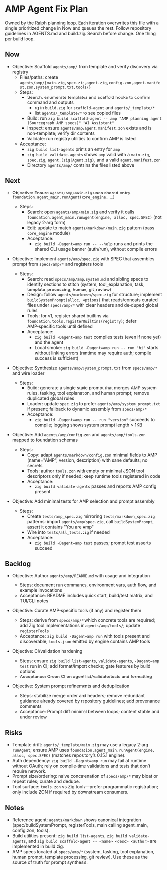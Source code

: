 # AMP Agent Fix Plan

Owned by the Ralph planning loop. Each iteration overwrites this file with a single prioritized change in Now and queues the rest. Follow repository guidelines in AGENTS.md and build.zig. Search before change. One thing per build loop.

## Now
- Objective: Scaffold `agents/amp/` from template and verify discovery via registry
  - Files/paths: create `agents/amp/{main.zig,spec.zig,agent.zig,config.zon,agent.manifest.zon,system_prompt.txt,tools/}`
  - Steps:
    - Search: enumerate templates and scaffold hooks to confirm command and outputs
      - rg in `build.zig` for `scaffold-agent` and `agents/_template/*`
      - list `agents/_template/*` to see copied files
    - Build: run `zig build scaffold-agent -- amp "AMP planning agent (Sourcegraph AMP specs)" "AI Assistant"`
    - Inspect: ensure `agents/amp/agent.manifest.zon` exists and is non-template; verify dir contents
    - Validate: run registry utilities to confirm AMP is listed
  - Acceptance:
    - `zig build list-agents` prints an entry for `amp`
    - `zig build validate-agents` shows `amp` valid with a `main.zig`, `spec.zig`, `agent.(zig|Agent.zig)`, and a valid `agent.manifest.zon`
    - Directory `agents/amp/` contains the files listed above

## Next
- Objective: Ensure `agents/amp/main.zig` uses shared entry `foundation.agent_main.runAgent(core_engine, …)`
  - Steps:
    - Search: open `agents/amp/main.zig` and verify it calls `foundation.agent_main.runAgent(engine, alloc, spec.SPEC)` (not legacy 2‑arg form)
    - Edit: update to match `agents/markdown/main.zig` pattern (pass `core_engine` module)
    - Acceptance:
      - `zig build -Dagent=amp run -- --help` runs and prints the shared CLI usage banner (auth/run), without compile errors

- Objective: Implement `agents/amp/spec.zig` with SPEC that assembles prompt from `specs/amp/*` and registers tools
  - Steps:
    - Search: read `specs/amp/amp.system.md` and sibling specs to identify sections to stitch (system, tool_explanation, task, template_processing, human, git_review)
    - Design: follow `agents/markdown/spec.zig` for structure; implement `buildSystemPrompt(alloc, options)` that reads/concats curated files under `specs/amp/*` with clear headers and de‑duped global rules
    - Tools: for v1, register shared builtins via `foundation.tools.registerBuiltins(registry)`; defer AMP‑specific tools until defined
    - Acceptance:
      - `zig build -Dagent=amp test` compiles tests (even if none yet) and the agent
      - Local smoke: `zig build -Dagent=amp run -- run "hi"` starts without linking errors (runtime may require auth; compile success is sufficient)

- Objective: Synthesize `agents/amp/system_prompt.txt` from `specs/amp/*` and wire loader
  - Steps:
    - Build: generate a single static prompt that merges AMP system rules, tasking, tool explanation, and human prompt; remove duplicated global rules
    - Loader: update `spec.zig` to prefer `agents/amp/system_prompt.txt` if present; fallback to dynamic assembly from `specs/amp/*`
    - Acceptance:
      - `zig build -Dagent=amp run -- run "version"` succeeds to compile; logging shows system prompt length > 1KB

- Objective: Add `agents/amp/config.zon` and `agents/amp/tools.zon` mapped to foundation schemas
  - Steps:
    - Copy: adapt `agents/markdown/config.zon` minimal fields to AMP (name="AMP", version, description) with sane defaults; no secrets
    - Tools: author `tools.zon` with empty or minimal JSON tool descriptors only if needed; keep runtime tools registered in code
    - Acceptance:
      - `zig build validate-agents` passes and reports AMP config present

- Objective: Add minimal tests for AMP selection and prompt assembly
  - Steps:
    - Create `tests/amp_spec.zig` mirroring `tests/markdown_spec.zig` patterns: import `agents/amp/spec.zig`, call `buildSystemPrompt`, assert it contains "You are Amp"
    - Wire into `tests/all_tests.zig` if needed
    - Acceptance:
      - `zig build -Dagent=amp test` passes; prompt test asserts succeed

## Backlog
- Objective: Author `agents/amp/README.md` with usage and integration
  - Steps: document run commands, environment vars, auth flow, and example invocations
  - Acceptance: README includes quick start, build/test matrix, and TUI/CLI notes

- Objective: Curate AMP‑specific tools (if any) and register them
  - Steps: derive from `specs/amp/*` which concrete tools are required; add Zig tool implementations in `agents/amp/tools/`; update `registerTools`
  - Acceptance: `zig build -Dagent=amp run` with tools present and discoverable; `tools.json` emitted by engine contains AMP tools

- Objective: CI/validation hardening
  - Steps: ensure `zig build list-agents`, `validate-agents`, `-Dagent=amp test` run in CI; add format/import checks; gate features by build options
  - Acceptance: Green CI on agent list/validate/tests and formatting

- Objective: System prompt refinements and deduplication
  - Steps: stabilize merge order and headers; remove redundant guidance already covered by repository guidelines; add provenance comments
  - Acceptance: Prompt diff minimal between loops; content stable and under review

## Risks
- Template drift: `agents/_template/main.zig` may use a legacy 2‑arg `runAgent`; ensure AMP uses `foundation.agent_main.runAgent(engine, alloc, spec.SPEC)` (matches repository’s 0.15.1 engine).
- Auth dependency: `zig build -Dagent=amp run` may fail at runtime without OAuth; rely on compile‑time validations and tests that don’t require network.
- Prompt size/ordering: naive concatenation of `specs/amp/*` may bloat or repeat rules; curate and dedupe.
- Tool surface: `tools.zon` vs Zig tools—prefer programmatic registration; only include ZON if required by downstream consumers.

## Notes
- Reference agent: `agents/markdown` shows canonical integration (spec/buildSystemPrompt, registerTools, main calling agent_main, config.zon, tools).
- Build utilities present: `zig build list-agents`, `zig build validate-agents`, and `zig build scaffold-agent -- <name> <desc> <author>` are implemented in build.zig.
- AMP specs located at `specs/amp/*` (system, tasking, tool explanation, human prompt, template processing, git review). Use these as the source of truth for prompt synthesis.
